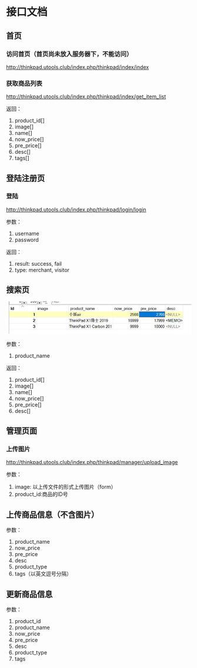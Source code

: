 # 接口文档

## 首页

### 访问首页（首页尚未放入服务器下，不能访问）

 http://thinkpad.utools.club/index.php/thinkpad/index/index

### 获取商品列表

 http://thinkpad.utools.club/index.php/thinkpad/index/get_item_list

返回：

1. product_id[]
2. image[]
3. name[]
4. now_price[]
5. pre_price[]
6. desc[]
7. tags[]



## 登陆注册页

### 登陆

 http://thinkpad.utools.club/index.php/thinkpad/login/login

参数：

1. username
2. password

返回：

1. result: success, fail
2. type: merchant, visitor

## 搜索页

![image-20191126130538561](.\已有样例.jpg)

参数：

1. product_name

返回：

1. product_id[]
2. image[]
3. name[]
4. now_price[]
5. pre_price[]
6. desc[]



## 管理页面

### 上传图片

http://thinkpad.utools.club/index.php/thinkpad/manager/upload_image

参数：

1. image: 以上传文件的形式上传图片（form）
2. product_id:商品的ID号



## 上传商品信息（不含图片）

参数：

1. product_name
2. now_price
3. pre_price
4. desc
5. product_type
6. tags（以英文逗号分隔）



## 更新商品信息

参数：

1. product_id
2. product_name
3. now_price
4. pre_price
5. desc
6. product_type
7. tags